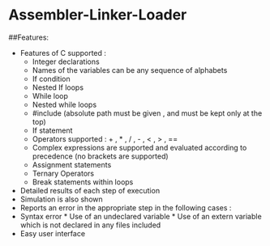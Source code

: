 # Assembler-Linker-Loader

##Features: 
  *	Features of C supported :
    *	Integer declarations 
    *	Names of the variables can be any sequence of alphabets 
    *	If condition
    *	Nested If loops
    *	While loop
    *	Nested while loops
    *	#include (absolute path must be given , and must be kept only at the top)
    *	If statement
    *	Operators supported : + , * , / , - , < , > , ==
    *	Complex expressions are supported and evaluated according to precedence (no brackets are supported)
    *	Assignment statements 
    *	Ternary Operators
    *	Break statements within loops
  *	Detailed results of each step of execution
  *	Simulation is also shown 
  *	Reports an error in the appropriate step in the following cases :
   * 	Syntax error
    *	Use of an undeclared variable
    *	Use of an extern variable which is not declared in any files included 
  *	Easy user interface
